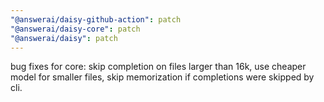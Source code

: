 ```yaml
---
"@answerai/daisy-github-action": patch
"@answerai/daisy-core": patch
"@answerai/daisy": patch
---
```


bug fixes for core: skip completion on files larger than 16k, use cheaper model for smaller files, skip memorization if completions were skipped by cli.

